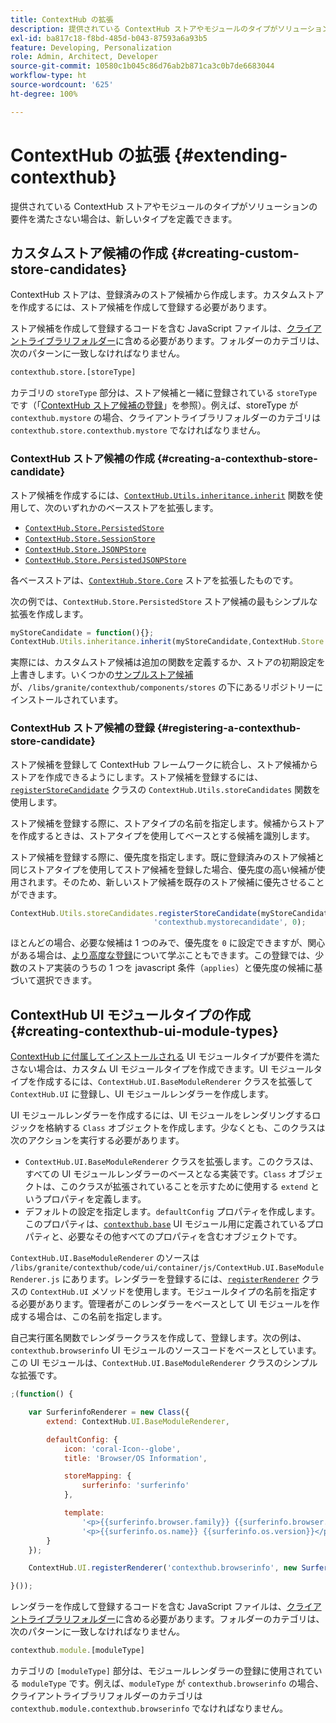 ```yaml
---
title: ContextHub の拡張
description: 提供されている ContextHub ストアやモジュールのタイプがソリューションの要件を満たさない場合は、新しいタイプを定義できます。
exl-id: ba817c18-f8bd-485d-b043-87593a6a93b5
feature: Developing, Personalization
role: Admin, Architect, Developer
source-git-commit: 10580c1b045c86d76ab2b871ca3c0b7de6683044
workflow-type: ht
source-wordcount: '625'
ht-degree: 100%

---
```


# ContextHub の拡張 {#extending-contexthub}

提供されている ContextHub ストアやモジュールのタイプがソリューションの要件を満たさない場合は、新しいタイプを定義できます。

## カスタムストア候補の作成 {#creating-custom-store-candidates}

ContextHub ストアは、登録済みのストア候補から作成します。カスタムストアを作成するには、ストア候補を作成して登録する必要があります。

ストア候補を作成して登録するコードを含む JavaScript ファイルは、[クライアントライブラリフォルダー](/help/implementing/developing/introduction/clientlibs.md)に含める必要があります。フォルダーのカテゴリは、次のパターンに一致しなければなりません。

```xml
contexthub.store.[storeType]
```

カテゴリの `storeType` 部分は、ストア候補と一緒に登録されている `storeType` です（「[ContextHub ストア候補の登録](#registering-a-contexthub-store-candidate)」を参照）。例えば、storeType が `contexthub.mystore` の場合、クライアントライブラリフォルダーのカテゴリは `contexthub.store.contexthub.mystore` でなければなりません。

### ContextHub ストア候補の作成 {#creating-a-contexthub-store-candidate}

ストア候補を作成するには、[`ContextHub.Utils.inheritance.inherit`](contexthub-api.md#inherit-child-parent) 関数を使用して、次のいずれかのベースストアを拡張します。

* [`ContextHub.Store.PersistedStore`](contexthub-api.md#contexthub-store-persistedstore)
* [`ContextHub.Store.SessionStore`](contexthub-api.md#contexthub-store-sessionstore)
* [`ContextHub.Store.JSONPStore`](contexthub-api.md#contexthub-store-jsonpstore)
* [`ContextHub.Store.PersistedJSONPStore`](contexthub-api.md#contexthub-store-persistedjsonpstore)

各ベースストアは、[`ContextHub.Store.Core`](contexthub-api.md#contexthub-store-core) ストアを拡張したものです。

次の例では、`ContextHub.Store.PersistedStore` ストア候補の最もシンプルな拡張を作成します。

```javascript
myStoreCandidate = function(){};
ContextHub.Utils.inheritance.inherit(myStoreCandidate,ContextHub.Store.PersistedStore);
```

実際には、カスタムストア候補は追加の関数を定義するか、ストアの初期設定を上書きします。いくつかの[サンプルストア候補](sample-stores.md)が、`/libs/granite/contexthub/components/stores` の下にあるリポジトリーにインストールされています。

### ContextHub ストア候補の登録 {#registering-a-contexthub-store-candidate}

ストア候補を登録して ContextHub フレームワークに統合し、ストア候補からストアを作成できるようにします。ストア候補を登録するには、[`registerStoreCandidate`](contexthub-api.md#registerstorecandidate-store-storetype-priority-applies) クラスの `ContextHub.Utils.storeCandidates` 関数を使用します。

ストア候補を登録する際に、ストアタイプの名前を指定します。候補からストアを作成するときは、ストアタイプを使用してベースとする候補を識別します。

ストア候補を登録する際に、優先度を指定します。既に登録済みのストア候補と同じストアタイプを使用してストア候補を登録した場合、優先度の高い候補が使用されます。そのため、新しいストア候補を既存のストア候補に優先させることができます。

```javascript
ContextHub.Utils.storeCandidates.registerStoreCandidate(myStoreCandidate,
                                'contexthub.mystorecandidate', 0);
```

ほとんどの場合、必要な候補は 1 つのみで、優先度を `0` に設定できますが、関心がある場合は、[より高度な登録](contexthub-api.md#registerstorecandidate-store-storetype-priority-applies)について学ぶこともできます。この登録では、少数のストア実装のうちの 1 つを javascript 条件（`applies`）と優先度の候補に基づいて選択できます。

## ContextHub UI モジュールタイプの作成 {#creating-contexthub-ui-module-types}

[ContextHub に付属してインストールされる](sample-modules.md) UI モジュールタイプが要件を満たさない場合は、カスタム UI モジュールタイプを作成できます。UI モジュールタイプを作成するには、`ContextHub.UI.BaseModuleRenderer` クラスを拡張して `ContextHub.UI` に登録し、UI モジュールレンダラーを作成します。

UI モジュールレンダラーを作成するには、UI モジュールをレンダリングするロジックを格納する `Class` オブジェクトを作成します。少なくとも、このクラスは次のアクションを実行する必要があります。

* `ContextHub.UI.BaseModuleRenderer` クラスを拡張します。このクラスは、すべての UI モジュールレンダラーのベースとなる実装です。`Class` オブジェクトは、このクラスが拡張されていることを示すために使用する `extend` というプロパティを定義します。
* デフォルトの設定を指定します。`defaultConfig` プロパティを作成します。このプロパティは、[`contexthub.base`](sample-modules.md#contexthub-base-ui-module-type) UI モジュール用に定義されているプロパティと、必要なその他すべてのプロパティを含むオブジェクトです。

`ContextHub.UI.BaseModuleRenderer` のソースは `/libs/granite/contexthub/code/ui/container/js/ContextHub.UI.BaseModuleRenderer.js` にあります。レンダラーを登録するには、[`registerRenderer`](contexthub-api.md#registerrenderer-moduletype-renderer-dontrender) クラスの `ContextHub.UI` メソッドを使用します。モジュールタイプの名前を指定する必要があります。管理者がこのレンダラーをベースとして UI モジュールを作成する場合は、この名前を指定します。

自己実行匿名関数でレンダラークラスを作成して、登録します。次の例は、`contexthub.browserinfo` UI モジュールのソースコードをベースとしています。この UI モジュールは、`ContextHub.UI.BaseModuleRenderer` クラスのシンプルな拡張です。

```javascript
;(function() {

    var SurferinfoRenderer = new Class({
        extend: ContextHub.UI.BaseModuleRenderer,

        defaultConfig: {
            icon: 'coral-Icon--globe',
            title: 'Browser/OS Information',

            storeMapping: {
                surferinfo: 'surferinfo'
            },

            template:
                '<p>{{surferinfo.browser.family}} {{surferinfo.browser.version}}</p>' +
                '<p>{{surferinfo.os.name}} {{surferinfo.os.version}}</p>'
        }
    });

    ContextHub.UI.registerRenderer('contexthub.browserinfo', new SurferinfoRenderer());

}());
```

レンダラーを作成して登録するコードを含む JavaScript ファイルは、[クライアントライブラリフォルダー](/help/implementing/developing/introduction/clientlibs.md)に含める必要があります。フォルダーのカテゴリは、次のパターンに一致しなければなりません。

```javascript
contexthub.module.[moduleType]
```

カテゴリの `[moduleType]` 部分は、モジュールレンダラーの登録に使用されている `moduleType` です。例えば、`moduleType` が `contexthub.browserinfo` の場合、クライアントライブラリフォルダーのカテゴリは `contexthub.module.contexthub.browserinfo` でなければなりません。
